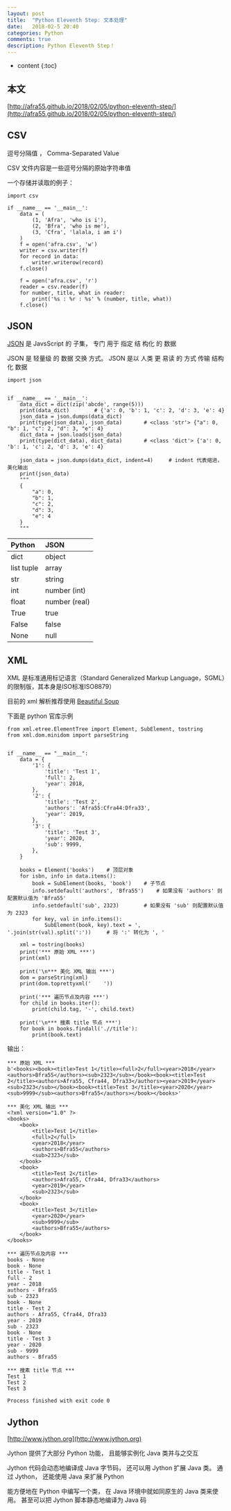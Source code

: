 ```yaml
---
layout: post
title:  "Python Eleventh Step: 文本处理"
date:   2018-02-5 20:40
categories: Python
comments: true
description: Python Eleventh Step！
---
```


* content
{:toc}

## 本文

[http://afra55.github.io/2018/02/05/python-eleventh-step/](http://afra55.github.io/2018/02/05/python-eleventh-step/)

## CSV

逗号分隔值 ， Comma-Separated Value


CSV 文件内容是一些逗号分隔的原始字符串值

一个存储并读取的例子：

    import csv

    if __name__ == '__main__':
        data = (
            (1, 'Afra', 'who is i'),
            (2, 'Bfra', 'who is me'),
            (3, 'Cfra', 'lalala, i am i')
        )
        f = open('afra.csv', 'w')
        writer = csv.writer(f)
        for record in data:
            writer.writerow(record)
        f.close()

        f = open('afra.csv', 'r')
        reader = csv.reader(f)
        for number, title, what in reader:
            print('%s : %r : %s' % (number, title, what))
        f.close()

## JSON

[JSON](http://json.org) 是 JavsScript 的 子集， 专门 用于 指定 结 构化 的 数据

JSON 是 轻量级 的 数据 交换 方式。 JSON 是以 人类 更 易读 的 方式 传输 结构 化 数据

    import json


    if __name__ == '__main__':
        data_dict = dict(zip('abcde', range(5)))    
        print(data_dict)        # {'a': 0, 'b': 1, 'c': 2, 'd': 3, 'e': 4}
        json_data = json.dumps(data_dict)       
        print(type(json_data), json_data)       # <class 'str'> {"a": 0, "b": 1, "c": 2, "d": 3, "e": 4}
        dict_data = json.loads(json_data)
        print(type(dict_data), dict_data)       # <class 'dict'> {'a': 0, 'b': 1, 'c': 2, 'd': 3, 'e': 4}

        json_data = json.dumps(data_dict, indent=4)     # indent 代表缩进，美化输出
        print(json_data) 
        """
        {
            "a": 0,
            "b": 1,
            "c": 2,
            "d": 3,
            "e": 4
        }
        """

| Python | JSON |
| :--------- | :--------- |
| dict | object |
| list tuple | array |
| str | string |
| int | number (int) |
| float | number (real) |
| True | true |
| False | false |
| None | null |

## XML

XML 是标准通用标记语言（Standard Generalized Markup Language，SGML）的限制版，其本身是ISO标准ISO8879）

目前的 xml 解析推荐使用 [Beautiful Soup](http://beautifulsoup.readthedocs.io/zh_CN/latest/)

下面是 python 官库示例

    from xml.etree.ElementTree import Element, SubElement, tostring
    from xml.dom.minidom import parseString


    if __name__ == "__main__":
        data = {
            '1': {
                'title': 'Test 1',
                'full': 2,
                'year': 2018,
            },
            '2': {
                'title': 'Test 2',
                'authors': 'Afra55:Cfra44:Dfra33',
                'year': 2019,
            },
            '3': {
                'title': 'Test 3',
                'year': 2020,
                'sub': 9999,
            },
        }

        books = Element('books')    # 顶层对象
        for isbn, info in data.items():
            book = SubElement(books, 'book')    # 子节点
            info.setdefault('authors', 'Bfra55')    # 如果没有 'authors' 则配置默认值为 'Bfra55'
            info.setdefault('sub', 2323)        # 如果没有 'sub' 则配置默认值为 2323
            for key, val in info.items():
                SubElement(book, key).text = ', '.join(str(val).split(':'))     # 将 ':' 转化为 ', '

        xml = tostring(books)
        print('*** 原始 XML ***')
        print(xml)

        print('\n*** 美化 XML 输出 ***')
        dom = parseString(xml)
        print(dom.toprettyxml('    '))

        print('*** 遍历节点及内容 ***')
        for child in books.iter():
            print(child.tag, '-', child.text)

        print('\n*** 搜素 title 节点 ***')
        for book in books.findall('.//title'):
            print(book.text)

输出：

    *** 原始 XML ***
    b'<books><book><title>Test 1</title><full>2</full><year>2018</year><authors>Bfra55</authors><sub>2323</sub></book><book><title>Test 2</title><authors>Afra55, Cfra44, Dfra33</authors><year>2019</year><sub>2323</sub></book><book><title>Test 3</title><year>2020</year><sub>9999</sub><authors>Bfra55</authors></book></books>'

    *** 美化 XML 输出 ***
    <?xml version="1.0" ?>
    <books>
        <book>
            <title>Test 1</title>
            <full>2</full>
            <year>2018</year>
            <authors>Bfra55</authors>
            <sub>2323</sub>
        </book>
        <book>
            <title>Test 2</title>
            <authors>Afra55, Cfra44, Dfra33</authors>
            <year>2019</year>
            <sub>2323</sub>
        </book>
        <book>
            <title>Test 3</title>
            <year>2020</year>
            <sub>9999</sub>
            <authors>Bfra55</authors>
        </book>
    </books>

    *** 遍历节点及内容 ***
    books - None
    book - None
    title - Test 1
    full - 2
    year - 2018
    authors - Bfra55
    sub - 2323
    book - None
    title - Test 2
    authors - Afra55, Cfra44, Dfra33
    year - 2019
    sub - 2323
    book - None
    title - Test 3
    year - 2020
    sub - 9999
    authors - Bfra55

    *** 搜素 title 节点 ***
    Test 1
    Test 2
    Test 3

    Process finished with exit code 0

## Jython

[http://www.jython.org](http://www.jython.org)

Jython 提供了大部分 Python 功能， 且能够实例化 Java 类并与之交互

Jython 代码会动态地编译成 Java 字节码， 还可以用 Jython 扩展 Java 类。 通过 Jython， 还能使用 Java 来扩展 Python

能方便地在 Python 中编写一个类， 在 Java 环境中就如同原生的 Java 类来使用。 甚至可以把 Jython 脚本静态地编译为 Java 码






































